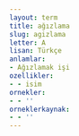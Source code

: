 ```yaml
---
layout: term
title: ağızlama
slug: agizlama
letter: A
lisan: Türkçe
anlamlar:
- Ağızlamak işi
ozellikler:
- - isim
ornekler:
- - ''
orneklerkaynak:
- - ''
---
```

